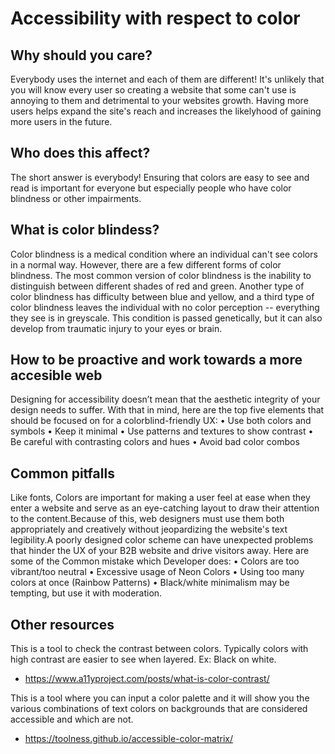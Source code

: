 
# Accessibility with respect to color

## Why should you care?

Everybody uses the internet and each of them are different! It's unlikely that you will know every user so creating a website that some can't use is annoying to them and detrimental to your websites growth. Having more users helps expand the site's reach and increases the likelyhood of gaining more users in the future.

## Who does this affect?

The short answer is everybody! Ensuring that colors are easy to see and read is important for everyone but especially people who have color blindness or other impairments.

## What is color blindess?

Color blindness is a medical condition where an individual can't see colors in a normal way. However, there are a few different forms of color blindness. The most common version of color blindness is the inability to distinguish between different shades of red and green. Another type of color blindness has difficulty between blue and yellow, and a third type of color blindness leaves the individual with no color perception -- everything they see is in greyscale. 
This condition is passed genetically, but it can also develop from traumatic injury to your eyes or brain.

## How to be proactive and work towards a more accesible web
Designing for accessibility doesn’t mean that the aesthetic integrity of your design needs to suffer. With that in mind, here are the top five elements that should be focused on for a colorblind-friendly UX:
  • Use both colors and symbols
  • Keep it minimal
  • Use patterns and textures to show contrast
  • Be careful with contrasting colors and hues
  • Avoid bad color combos

## Common pitfalls
Like fonts, Colors are important for making a user feel at ease when they enter a website and serve as an eye-catching layout to draw their attention to the content.Because of this, web designers must use them both appropriately and creatively without jeopardizing the website's text legibility.A poorly designed color scheme can have unexpected problems that hinder the UX of your B2B website and drive visitors away. Here are some of the Common mistake which Developer does:
   • Colors are too vibrant/too neutral
   • Excessive usage of Neon Colors
   • Using too many colors at once (Rainbow Patterns)
   • Black/white minimalism may be tempting, but use it with moderation.

## Other resources

This is a tool to check the contrast between colors. Typically colors with high contrast are easier to see when layered. Ex: Black on white.
* https://www.a11yproject.com/posts/what-is-color-contrast/

This is a tool where you can input a color palette and it will show you the various combinations of text colors on backgrounds that are considered accessible and which are not.
* https://toolness.github.io/accessible-color-matrix/
